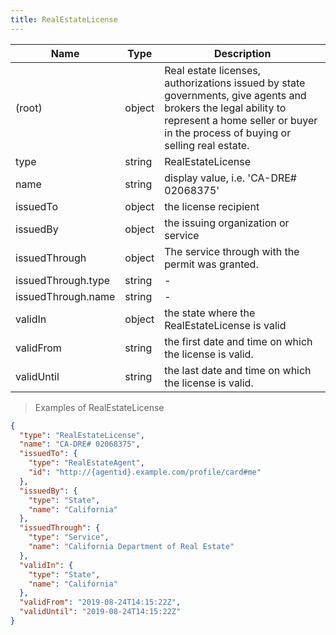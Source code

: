 ```yaml
---
title: RealEstateLicense
---
```

| Name | Type | Description |
|---|---|---|
| (root) | object | Real estate licenses, authorizations issued by state governments, give agents and brokers the legal ability to represent a home seller or buyer in the process of buying or selling real estate. |
| type | string | RealEstateLicense |
| name | string | display value, i.e. 'CA-DRE# 02068375' |
| issuedTo | object | the license recipient |
| issuedBy | object | the issuing organization or service |
| issuedThrough | object | The service through with the permit was granted. |
| issuedThrough.type | string | - |
| issuedThrough.name | string | - |
| validIn | object | the state where the RealEstateLicense is valid |
| validFrom | string | the first date and time on which the license is valid. |
| validUntil | string | the last date and time on which the license is valid. |

> Examples of RealEstateLicense

```json
{
  "type": "RealEstateLicense",
  "name": "CA-DRE# 02068375",
  "issuedTo": {
    "type": "RealEstateAgent",
    "id": "http://{agentid}.example.com/profile/card#me"
  },
  "issuedBy": {
    "type": "State",
    "name": "California"
  },
  "issuedThrough": {
    "type": "Service",
    "name": "California Department of Real Estate"
  },
  "validIn": {
    "type": "State",
    "name": "California"
  },
  "validFrom": "2019-08-24T14:15:22Z",
  "validUntil": "2019-08-24T14:15:22Z"
}
```



